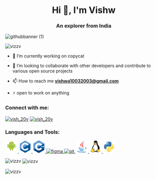<h1 align="center">Hi 👋, I'm Vishw</h1>
<h3 align="center">An explorer from India</h3>

![githubbanner  (1)](https://user-images.githubusercontent.com/66671671/166403048-505a02f6-d6b4-4f84-a6ab-0f0e6a4e7c2c.png)




<p align="left"> <img src="https://komarev.com/ghpvc/?username=vizzv&label=Profile%20views&color=0e75b6&style=flat" alt="vizzv" /> </p>


- 🔭 I’m currently working on copycat

- 👯 I’m looking to collaborate with other developers and contribute to various open source projects

- 📫 How to reach me **vishwa10032003@gmail.com**

- ⚡ open to work on anything


<h3 align="left">Connect with me:</h3>
<p align="left">
<a href="https://instagram.com/vish_20v" target="blank"><img align="center" src="https://www.logo.wine/a/logo/Instagram/Instagram-Logo.wine.svg" alt="vish_20v" height="50" width="50" /></a>
<a href="https://www.codechef.com/users/vish_20v" target="blank"><img align="center"  src="https://www.svgrepo.com/show/305880/codechef.svg" alt="vish_20v" height="30" width="40" /></a>
</p>

<h3 align="left">Languages and Tools:</h3>
<p align="left"> <a href="https://developer.android.com" target="_blank" rel="noreferrer"> <img src="https://raw.githubusercontent.com/devicons/devicon/master/icons/android/android-original-wordmark.svg" alt="android" width="40" height="40"/> </a> <a href="https://www.cprogramming.com/" target="_blank" rel="noreferrer"> <img src="https://raw.githubusercontent.com/devicons/devicon/master/icons/c/c-original.svg" alt="c" width="40" height="40"/> </a> <a href="https://www.w3schools.com/cpp/" target="_blank" rel="noreferrer"> <img src="https://raw.githubusercontent.com/devicons/devicon/master/icons/cplusplus/cplusplus-original.svg" alt="cplusplus" width="40" height="40"/> </a> <a href="https://www.figma.com/" target="_blank" rel="noreferrer"> <img src="https://www.vectorlogo.zone/logos/figma/figma-icon.svg" alt="figma" width="40" height="40"/> </a> <a href="https://git-scm.com/" target="_blank" rel="noreferrer"> <img src="https://www.vectorlogo.zone/logos/git-scm/git-scm-icon.svg" alt="git" width="40" height="40"/> </a> <a href="https://www.java.com" target="_blank" rel="noreferrer"> <img src="https://raw.githubusercontent.com/devicons/devicon/master/icons/java/java-original.svg" alt="java" width="40" height="40"/> </a> <a href="https://www.linux.org/" target="_blank" rel="noreferrer"> <img src="https://raw.githubusercontent.com/devicons/devicon/master/icons/linux/linux-original.svg" alt="linux" width="40" height="40"/> </a> <a href="https://www.python.org" target="_blank" rel="noreferrer"> <img src="https://raw.githubusercontent.com/devicons/devicon/master/icons/python/python-original.svg" alt="python" width="40" height="40"/> </a> </p>

<p><img align="left" src="https://github-readme-stats.vercel.app/api/top-langs?username=vizzv&show_icons=true&locale=en&layout=compact" alt="vizzv" /></p>

<p>&nbsp;<img align="center" src="https://github-readme-stats.vercel.app/api?username=vizzv&show_icons=true&locale=en" alt="vizzv" /></p>

<p><img align="center" src="https://github-readme-streak-stats.herokuapp.com/?user=vizzv&" alt="vizzv" /></p>
